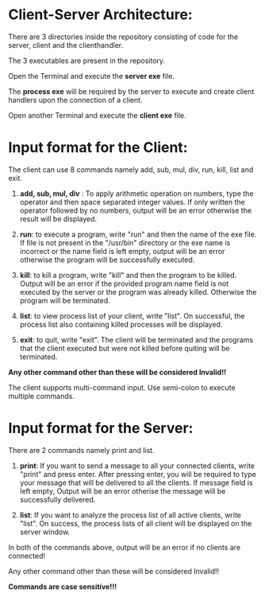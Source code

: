 # Client-Server Architecture:

There are 3 directories inside the repository consisting of code for the server, client and the clienthandler.

The 3 executables are present in the repository.

Open the Terminal and execute the **server exe** file.

The **process exe** will be required by the server to execute and create client handlers upon the connection of a client.

Open another Terminal and execute the **client exe** file. 

# Input format for the Client:

The client can use 8 commands namely add, sub, mul, div, run, kill, list and exit.

1. **add, sub, mul, div** : To apply arithmetic operation on numbers, type the operator <space> and then space separated integer values. If only written the operator followed by no numbers, output will be an error otherwise the result will be displayed.

2. **run**: to execute a program, write "run" <space> and then the name of the exe file. If file is not present in the "/usr/bin" directory or the exe name is incorrect or the name field is left empty, output will be an error otherwise the program will be successfully executed.

3. **kill**: to kill a program, write "kill" <space> and then the program to be killed. Output will be an error if the provided program name field is not executed by the server or the program was already killed. Otherwise the program will be terminated.

4. **list**: to view process list of your client, write "list". On successful, the process list also containing killed processes will be displayed. 

5. **exit**: to quit, write "exit". The client will be terminated and the programs that the client executed but were not killed before quiting will be terminated.

**Any other command other than these will be considered Invalid!!**

The client supports multi-command input. Use semi-colon to execute multiple commands.

# Input format for the Server: 

There are 2 commands namely print and list.

1. **print**: If you want to send a message to all your connected clients, write "print" and press enter. After pressing enter, you will be required to type your message that will be delivered to all the clients. If message field is left empty, Output will be an error otherise the message will be successfully delivered.

2. **list**: If you want to analyze the process list of all active clients, write "list". On success, the process lists of all client will be displayed on the server window.

In both of the commands above, output will be an error if no clients are connected!

Any other command other than these will be considered Invalid!!

**Commands are case sensitive!!!**




